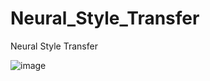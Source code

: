 # Neural_Style_Transfer
Neural Style Transfer

![image](https://user-images.githubusercontent.com/78104458/197517344-c5a397a5-f038-41f3-9c97-3a20d909ac50.png)

